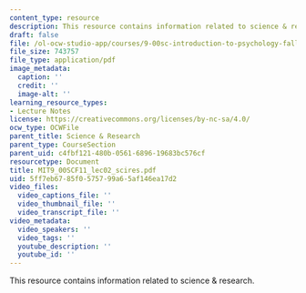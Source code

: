 ```yaml
---
content_type: resource
description: This resource contains information related to science & research.
draft: false
file: /ol-ocw-studio-app/courses/9-00sc-introduction-to-psychology-fall-2011/5ff7eb6785f0575799a65af146ea17d2_MIT9_00SCF11_lec02_scires.pdf
file_size: 743757
file_type: application/pdf
image_metadata:
  caption: ''
  credit: ''
  image-alt: ''
learning_resource_types:
- Lecture Notes
license: https://creativecommons.org/licenses/by-nc-sa/4.0/
ocw_type: OCWFile
parent_title: Science & Research
parent_type: CourseSection
parent_uid: c4fbf121-480b-0561-6896-19683bc576cf
resourcetype: Document
title: MIT9_00SCF11_lec02_scires.pdf
uid: 5ff7eb67-85f0-5757-99a6-5af146ea17d2
video_files:
  video_captions_file: ''
  video_thumbnail_file: ''
  video_transcript_file: ''
video_metadata:
  video_speakers: ''
  video_tags: ''
  youtube_description: ''
  youtube_id: ''
---
```

This resource contains information related to science & research.